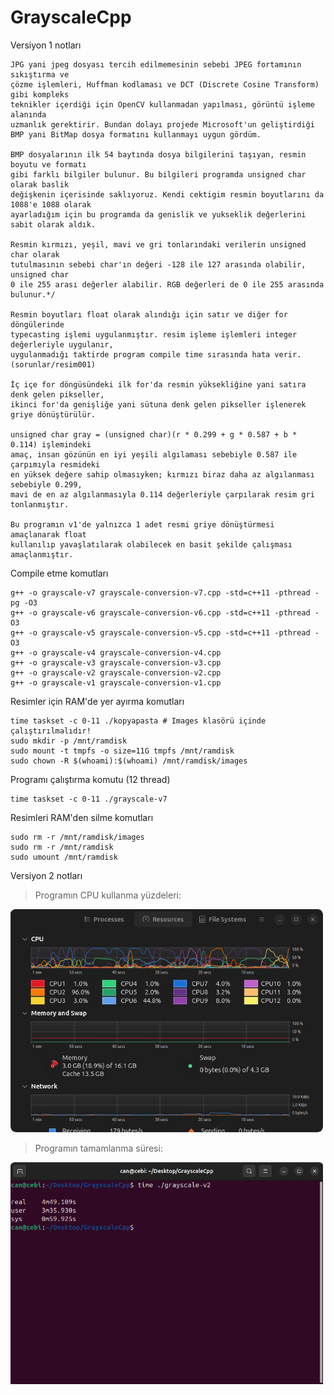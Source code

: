 # GrayscaleCpp

Versiyon 1 notları

```
JPG yani jpeg dosyası tercih edilmemesinin sebebi JPEG fortamının sıkıştırma ve
çözme işlemleri, Huffman kodlaması ve DCT (Discrete Cosine Transform) gibi kompleks
teknikler içerdiği için OpenCV kullanmadan yapılması, görüntü işleme alanında
uzmanlık gerektirir. Bundan dolayı projede Microsoft'un geliştirdiği
BMP yani BitMap dosya formatını kullanmayı uygun gördüm.

BMP dosyalarının ilk 54 baytında dosya bilgilerini taşıyan, resmin boyutu ve formatı
gibi farklı bilgiler bulunur. Bu bilgileri programda unsigned char olarak baslik
değişkenin içerisinde saklıyoruz. Kendi cektigim resmin boyutlarını da 1088'e 1088 olarak
ayarladığım için bu programda da genislik ve yukseklik değerlerini sabit olarak aldık.

Resmin kırmızı, yeşil, mavi ve gri tonlarındaki verilerin unsigned char olarak
tutulmasının sebebi char'ın değeri -128 ile 127 arasında olabilir, unsigned char
0 ile 255 arası değerler alabilir. RGB değerleri de 0 ile 255 arasında bulunur.*/

Resmin boyutları float olarak alındığı için satır ve diğer for döngülerinde
typecasting işlemi uygulanmıştır. resim işleme işlemleri integer değerleriyle uygulanır,
uygulanmadığı taktirde program compile time sırasında hata verir. (sorunlar/resim001)

İç içe for döngüsündeki ilk for'da resmin yüksekliğine yani satıra denk gelen pikseller,
ikinci for'da genişliğe yani sütuna denk gelen pikseller işlenerek griye dönüştürülür.

unsigned char gray = (unsigned char)(r * 0.299 + g * 0.587 + b * 0.114) işlemindeki
amaç, insan gözünün en iyi yeşili algılaması sebebiyle 0.587 ile çarpımıyla resmideki
en yüksek değere sahip olmasıyken; kırmızı biraz daha az algılanması sebebiyle 0.299,
mavi de en az algılanmasıyla 0.114 değerleriyle çarpılarak resim gri tonlanmıştır.

Bu programın v1'de yalnızca 1 adet resmi griye dönüştürmesi amaçlanarak float
kullanılıp yavaşlatılarak olabilecek en basit şekilde çalışması amaçlanmıştır.
```

Compile etme komutları

```
g++ -o grayscale-v7 grayscale-conversion-v7.cpp -std=c++11 -pthread -pg -O3
g++ -o grayscale-v6 grayscale-conversion-v6.cpp -std=c++11 -pthread -O3
g++ -o grayscale-v5 grayscale-conversion-v5.cpp -std=c++11 -pthread -O3
g++ -o grayscale-v4 grayscale-conversion-v4.cpp
g++ -o grayscale-v3 grayscale-conversion-v3.cpp
g++ -o grayscale-v2 grayscale-conversion-v2.cpp
g++ -o grayscale-v1 grayscale-conversion-v1.cpp
```

Resimler için RAM'de yer ayırma komutları

```
time taskset -c 0-11 ./kopyapasta # Images klasörü içinde çalıştırılmalıdır!
sudo mkdir -p /mnt/ramdisk
sudo mount -t tmpfs -o size=11G tmpfs /mnt/ramdisk
sudo chown -R $(whoami):$(whoami) /mnt/ramdisk/images
```

Programı çalıştırma komutu (12 thread)

```
time taskset -c 0-11 ./grayscale-v7
```

Resimleri RAM'den silme komutları

```
sudo rm -r /mnt/ramdisk/images
sudo rm -r /mnt/ramdisk
sudo umount /mnt/ramdisk
```

Versiyon 2 notları

> Programın CPU kullanma yüzdeleri:

<img src="https://github.com/can61cebi/GrayscaleCpp/blob/main/ciktilar/resim001.png" width="500">

> Programın tamamlanma süresi:

<img src="https://github.com/can61cebi/GrayscaleCpp/blob/main/ciktilar/resim002.png" width="500">
